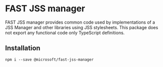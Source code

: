 # FAST JSS manager
FAST JSS manager provides common code used by implementations of a JSS Manager and other libraries using JSS stylesheets. This package does not export any functional code only TypeScript definitions.

## Installation
`npm i --save @microsoft/fast-jss-manager`
